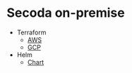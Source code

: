 # Secoda on-premise

- Terraform
  - [AWS](https://github.com/secoda/terraform-aws-secoda)
  - [GCP](https://github.com/secoda/helm)
- Helm
  - [Chart](https://github.com/secoda/helm/tree/main/helm)
